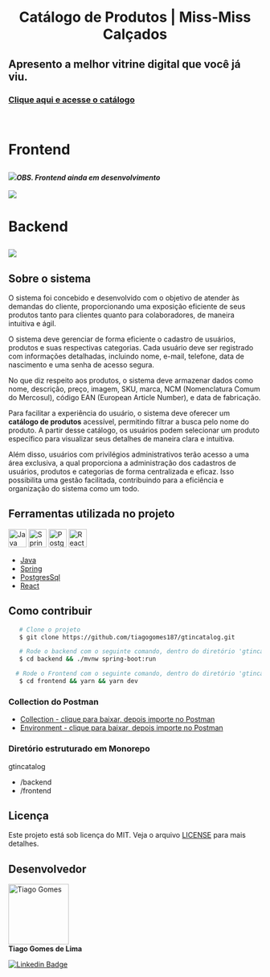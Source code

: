 <div>
<h1 align="center">
Catálogo de Produtos | Miss-Miss Calçados
</h1>
   <h2>Apresento a melhor vitrine digital que você já viu.</h2>
</div>

### [Clique aqui e acesse o catálogo](https://gtincatalog.netlify.app/)
<br>
<h1>
<p>Frontend</p>
</h1>
<img src="https://ik.imagekit.io/dpiu5qcwt/Icons/icons8-aten%C3%A7%C3%A3o.gif?updatedAt=1701529438252"><strong><em>OBS. Frontend ainda em desenvolvimento</em></strong><br><br>
<img src="https://ik.imagekit.io/dpiu5qcwt/desktop/oficial.png?updatedAt=1701486487550">
</h1>

<h1>
<p>Backend</p>
<img src="https://ik.imagekit.io/dpiu5qcwt/desktop/backend.png?updatedAt=1701487083636">
</h1>


## Sobre o sistema

O sistema foi concebido e desenvolvido com o objetivo de atender às demandas do cliente, proporcionando uma exposição eficiente de seus produtos tanto para clientes quanto para colaboradores, de maneira intuitiva e ágil.


O sistema deve gerenciar de forma eficiente o cadastro de usuários, produtos e suas respectivas categorias. Cada usuário deve ser registrado com informações detalhadas, incluindo nome, e-mail, telefone, data de nascimento e uma senha de acesso segura.

No que diz respeito aos produtos, o sistema deve armazenar dados como nome, descrição, preço, imagem, SKU, marca, NCM (Nomenclatura Comum do Mercosul), código EAN (European Article Number), e data de fabricação.

Para facilitar a experiência do usuário, o sistema deve oferecer um **catálogo de produtos** acessível, permitindo filtrar a busca pelo nome do produto. A partir desse catálogo, os usuários podem selecionar um produto específico para visualizar seus detalhes de maneira clara e intuitiva.

Além disso, usuários com privilégios administrativos terão acesso a uma área exclusiva, a qual proporciona a administração dos cadastros de usuários, produtos e categorias de forma centralizada e eficaz. Isso possibilita uma gestão facilitada, contribuindo para a eficiência e organização do sistema como um todo.

## Ferramentas utilizada no projeto
<p align="left"><a href="https://www.oracle.com/java/" target="_blank" rel="noreferrer"><img src="https://raw.githubusercontent.com/danielcranney/readme-generator/main/public/icons/skills/java-colored.svg" width="36" height="36" alt="Java" /></a>
<a href="https://spring.io/" target="_blank" rel="noreferrer"><img src="https://ik.imagekit.io/dpiu5qcwt/Icons/spring-3.svg?updatedAt=1701488065421" width="36" height="36" alt="Spring" /></a>
<a href="https://www.postgresql.org/" target="_blank" rel="noreferrer"><img src="https://raw.githubusercontent.com/danielcranney/readme-generator/main/public/icons/skills/postgresql-colored.svg" width="36" height="36" alt="PostgreSQL" /></a>
<a href="https://reactjs.org/" target="_blank" rel="noreferrer"><img src="https://raw.githubusercontent.com/danielcranney/readme-generator/main/public/icons/skills/react-colored.svg" width="36" height="36" alt="React" /></a>

</p>

 - [Java](https://docs.oracle.com/en/java/javase/17/)
 - [Spring](https://spring.io/)
 - [PostgresSql](https://www.postgresql.org/)
 - [React](https://react.dev/)

 ## Como contribuir
 ```bash
    # Clone o projeto
    $ git clone https://github.com/tiagogomes187/gtincatalog.git

    # Rode o backend com o seguinte comando, dentro do diretório 'gtincatalog' digite:
    $ cd backend && ./mvnw spring-boot:run

   # Rode o Frontend com o seguinte comando, dentro do diretório 'gtincatalog' digite:
    $ cd frontend && yarn && yarn dev

 ```
### Collection do **Postman**
 - <a href="https://github.com/tiagogomes187/gtincatalog/blob/f0e1b8dbfcf391581692030b8355b4964fa4551a/collection-postman/GtinCatalog%20Railway.postman_collection.json" target="_blank" rel="noreferrer">Collection - clique para baixar, depois importe no Postman</a>
- <a href="https://github.com/tiagogomes187/gtincatalog/blob/f0e1b8dbfcf391581692030b8355b4964fa4551a/collection-postman/gtincatalog-RAILWAY.postman_environment.json" target="_blank" rel="noreferrer">Environment - clique para baixar, depois importe no Postman</a>

### Diretório estruturado em **Monorepo**
 gtincatalog
- /backend
- /frontend

## Licença
Este projeto está sob licença do MIT. Veja o arquivo [LICENSE](https://github.com/tiagogomes187/gtincatalog/blob/b92e7482747734708d4795f81f18e410734fa97b/LICENSE) para mais detalhes.

## Desenvolvedor

<p align="left"><a href="https://www.tiagogomes.dev.br" target="_blank" rel="noreferrer"><img src="https://ik.imagekit.io/dpiu5qcwt/Icons/PerfilGitHub.png?updatedAt=1701533807360" width="120" height="120" alt="Tiago Gomes" /></a>
<br><strong>Tiago Gomes de Lima</strong>
</p>

[![Linkedin Badge](https://img.shields.io/badge/Tiago_Gomes-blue?style=flat-square&logo=Linkedin&logoColor=white&link=https://www.linkedin.com/in/tiago-gomes187/)](https://www.linkedin.com/in/tiago-gomes187/) 


